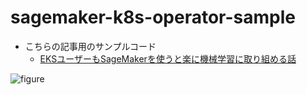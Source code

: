 # sagemaker-k8s-operator-sample

- こちらの記事用のサンプルコード
  - [EKSユーザーもSageMakerを使うと楽に機械学習に取り組める話](https://qiita.com/kiiwami/items/db669d52bcd1e07b702f)
  
![figure](https://qiita-user-contents.imgix.net/https%3A%2F%2Fqiita-image-store.s3.ap-northeast-1.amazonaws.com%2F0%2F153135%2Fc38c0b4c-4a29-f239-2747-513aebfce228.png?ixlib=rb-1.2.2&auto=format&gif-q=60&q=75&w=1400&fit=max&s=fd7b2face4dc57ed1651943acd1cefb4 "figure")

